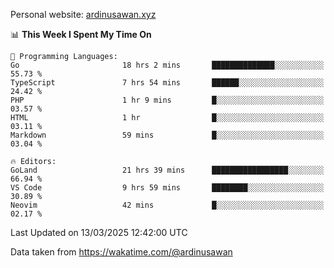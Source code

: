 Personal website: [ardinusawan.xyz](https://ardinusawan.xyz)

<!--START_SECTION:waka-->
📊 **This Week I Spent My Time On** 

```text
💬 Programming Languages: 
Go                       18 hrs 2 mins       ██████████████░░░░░░░░░░░   55.73 % 
TypeScript               7 hrs 54 mins       ██████░░░░░░░░░░░░░░░░░░░   24.42 % 
PHP                      1 hr 9 mins         █░░░░░░░░░░░░░░░░░░░░░░░░   03.57 % 
HTML                     1 hr                █░░░░░░░░░░░░░░░░░░░░░░░░   03.11 % 
Markdown                 59 mins             █░░░░░░░░░░░░░░░░░░░░░░░░   03.04 % 

🔥 Editors: 
GoLand                   21 hrs 39 mins      █████████████████░░░░░░░░   66.94 % 
VS Code                  9 hrs 59 mins       ████████░░░░░░░░░░░░░░░░░   30.89 % 
Neovim                   42 mins             █░░░░░░░░░░░░░░░░░░░░░░░░   02.17 % 
```


 Last Updated on 13/03/2025 12:42:00 UTC
<!--END_SECTION:waka-->
Data taken from https://wakatime.com/@ardinusawan
